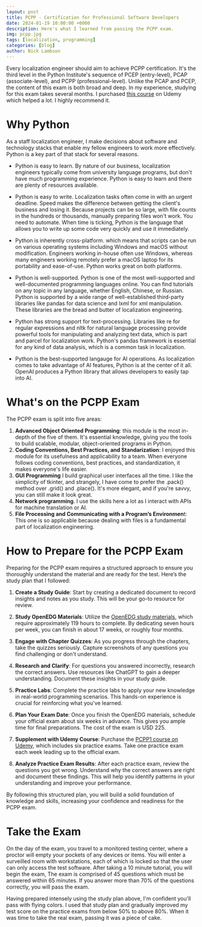```yaml
---
layout: post
title: PCPP - Certification for Professional Software Developers
date: 2024-01-19 10:00:00 +0000
description: Here's what I learned from passing the PCPP exam.
img: pcpp.jpg
tags: [localization, programming]
categories: [blog]
author: Nick Lambson
---
```


Every localization engineer should aim to achieve PCPP certification. It's the third level in the Python Institute's sequence of PCEP (entry-level), PCAP (associate-level), and PCPP (professional-level). Unlike the PCAP and PCEP, the content of this exam is both broad and deep. In my experience, studying for this exam takes several months. I purchased [this course](https://www.udemy.com/course/pcpp1-become-certified-professional-in-python-programming-1/) on Udemy which helped a lot. I highly recommend it.

# Why Python
As a staff localization engineer, I make decisions about software and technology stacks that enable my fellow engineers to work more effectively. Python is a key part of that stack for several reasons.

 - Python is easy to learn. By nature of our business, localization engineers typically come from university language programs, but don't have much programming experience. Python is easy to learn and there are plenty of resources available.

 - Python is easy to write. Localization tasks often come in with an urgent deadline. Speed makes the difference between getting the client's business and losing it. Because projects can be so large, with file counts in the hundreds or thousands, manually preparing files won't work. You need to automate. When time is ticking, Python is the language that allows you to write up some code very quickly and use it immediately.

 - Python is inherently cross-platform. which means that scripts can be run on various operating systems including Windows and macOS without modification. Engineers working in-house often use Windows, whereas many engineers working remotely prefer a macOS laptop for its portability and ease-of-use. Python works great on both platforms. 

 - Python is well-supported. Python is one of the most well-supported and well-documented programming languages online. You can find tutorials on any topic in any language, whether English, Chinese, or Russian. Python is supported by a wide range of well-established third-party libraries like pandas for data science and lxml for xml manipulation. These libraries are the bread and butter of localization engineering.

 - Python has strong support for text-processing. Libraries like re for regular expressions and nltk for natural language processing provide powerful tools for manipulating and analyzing text data, which is part and parcel for localization work. Python's pandas framework is essential for any kind of data analysis, which is a common task in localization.

 - Python is the best-supported langauge for AI operations. As localization comes to take advantage of AI features, Python is at the center of it all. OpenAI produces a Python library that allows developers to easily tap into AI.

 # What's on the PCPP Exam

The PCPP exam is split into five areas:

1. **Advanced Object Oriented Programming**: this module is the most in-depth of the five of them. It's essential knowledge, giving you the tools to build scalable, modular, object-oriented programs in Python.
2. **Coding Conventions, Best Practices, and Standarization**: I enjoyed this module for its usefulness and applicability to a team. When everyone follows coding conventions, best practices, and standardization, it makes everyone's life easier.
3. **GUI Programming** I build graphical user interfaces all the time. I like the simplicity of tkinter, and strangely, I have come to prefer the .pack() method over .grid() and .place(). It's more elegant, and if you're savvy, you can still make it look great.
4. **Network programming**. I use the skills here a lot as I interact with APIs for machine translation or AI.
5. **File Processing and Communicating with a Program’s Environmen**t: This one is so applicable because dealing with files is a fundamental part of localization engineering.

# How to Prepare for the PCPP Exam
Preparing for the PCPP exam requires a structured approach to ensure you thoroughly understand the material and are ready for the test. Here’s the study plan that I followed:

1. **Create a Study Guide**: Start by creating a dedicated document to record insights and notes as you study. This will be your go-to resource for review.

2. **Study OpenEDG Materials**: Utilize the [OpenEDG study materials](https://edube.org/study), which require approximately 119 hours to complete. By dedicating seven hours per week, you can finish in about 17 weeks, or roughly four months.

3. **Engage with Chapter Quizzes**: As you progress through the chapters, take the quizzes seriously. Capture screenshots of any questions you find challenging or don't understand.

4. **Research and Clarify**: For questions you answered incorrectly, research the correct answers. Use resources like ChatGPT to gain a deeper understanding. Document these insights in your study guide.

5. **Practice Labs**: Complete the practice labs to apply your new knowledge in real-world programming scenarios. This hands-on experience is crucial for reinforcing what you've learned.

6. **Plan Your Exam Date**: Once you finish the OpenEDG materials, schedule your official exam about six weeks in advance. This gives you ample time for final preparations. The cost of the exam is USD 225.

7. **Supplement with Udemy Course**: Purchase the [PCPP1 course on Udemy](https://www.udemy.com/course/pcpp1-become-certified-professional-in-python-programming-1/), which includes six practice exams. Take one practice exam each week leading up to the official exam.

8. **Analyze Practice Exam Results**: After each practice exam, review the questions you got wrong. Understand why the correct answers are right and document these findings. This will help you identify patterns in your understanding and improve your performance.

By following this structured plan, you will build a solid foundation of knowledge and skills, increasing your confidence and readiness for the PCPP exam.

# Take the Exam
On the day of the exam, you travel to a monitored testing center, where a proctor will empty your pockets of any devices or items. You will enter a surveilled room with workstations, each of which is locked so that the user can only access the test software. After taking a 10 minute tutorial, you will begin the exam, The exam is comprised of 45 questions which must be answered within 65 minutes. If you answer more than 70% of the questions correctly, you will pass the exam.

Having prepared intensely using the study plan above, I'm confident you'll pass with flying colors. I used that study plan and gradually improved my test score on the practice exams from below 50% to above 80%. When it was time to take the real exam, passing it was a piece of cake.